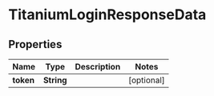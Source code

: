 

# TitaniumLoginResponseData


## Properties

| Name | Type | Description | Notes |
|------------ | ------------- | ------------- | -------------|
|**token** | **String** |  |  [optional] |



